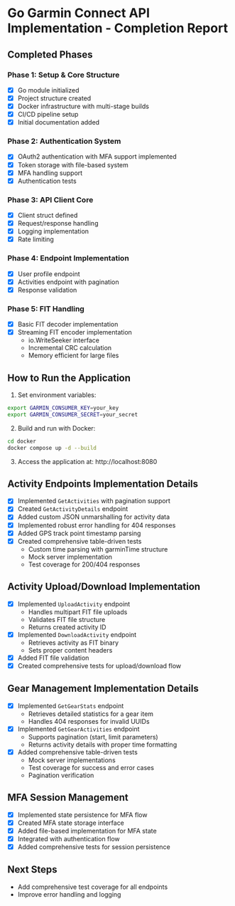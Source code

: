 # Go Garmin Connect API Implementation - Completion Report

## Completed Phases

### Phase 1: Setup & Core Structure
- [x] Go module initialized
- [x] Project structure created
- [x] Docker infrastructure with multi-stage builds
- [x] CI/CD pipeline setup
- [x] Initial documentation added

### Phase 2: Authentication System
- [x] OAuth2 authentication with MFA support implemented
- [x] Token storage with file-based system
- [x] MFA handling support
- [x] Authentication tests

### Phase 3: API Client Core
- [x] Client struct defined
- [x] Request/response handling
- [x] Logging implementation
- [x] Rate limiting

### Phase 4: Endpoint Implementation
- [x] User profile endpoint
- [x] Activities endpoint with pagination
- [x] Response validation

### Phase 5: FIT Handling
- [x] Basic FIT decoder implementation
- [x] Streaming FIT encoder implementation
  - io.WriteSeeker interface
  - Incremental CRC calculation
  - Memory efficient for large files

## How to Run the Application

1. Set environment variables:
```bash
export GARMIN_CONSUMER_KEY=your_key
export GARMIN_CONSUMER_SECRET=your_secret
```

2. Build and run with Docker:
```bash
cd docker
docker compose up -d --build
```

3. Access the application at: http://localhost:8080

## Activity Endpoints Implementation Details
- [x] Implemented `GetActivities` with pagination support
- [x] Created `GetActivityDetails` endpoint
- [x] Added custom JSON unmarshalling for activity data
- [x] Implemented robust error handling for 404 responses
- [x] Added GPS track point timestamp parsing
- [x] Created comprehensive table-driven tests
  - Custom time parsing with garminTime structure
  - Mock server implementation
  - Test coverage for 200/404 responses

## Activity Upload/Download Implementation
- [x] Implemented `UploadActivity` endpoint
  - Handles multipart FIT file uploads
  - Validates FIT file structure
  - Returns created activity ID
- [x] Implemented `DownloadActivity` endpoint
  - Retrieves activity as FIT binary
  - Sets proper content headers
- [x] Added FIT file validation
- [x] Created comprehensive tests for upload/download flow

## Gear Management Implementation Details
- [x] Implemented `GetGearStats` endpoint
  - Retrieves detailed statistics for a gear item
  - Handles 404 responses for invalid UUIDs
- [x] Implemented `GetGearActivities` endpoint
  - Supports pagination (start, limit parameters)
  - Returns activity details with proper time formatting
- [x] Added comprehensive table-driven tests
  - Mock server implementations
  - Test coverage for success and error cases
  - Pagination verification

## MFA Session Management
- [x] Implemented state persistence for MFA flow
- [x] Created MFA state storage interface
- [x] Added file-based implementation for MFA state
- [x] Integrated with authentication flow
- [x] Added comprehensive tests for session persistence

## Next Steps
- Add comprehensive test coverage for all endpoints
- Improve error handling and logging
